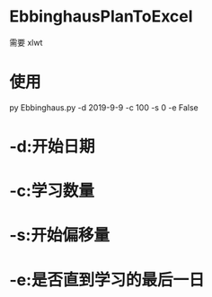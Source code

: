 # EbbinghausPlanToExcel
需要 xlwt

# 使用
py Ebbinghaus.py -d 2019-9-9 -c 100 -s 0 -e False
# -d:开始日期
# -c:学习数量
# -s:开始偏移量
# -e:是否直到学习的最后一日
